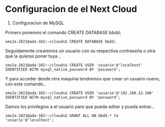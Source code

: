 # Configuracion de el Next Cloud

1. Configuracion de MySQL

Primero ponemos el comando CREATE DATABASE bbdd;

~~~
smx2a-2021@ada-102:~/clouds$ CREATE DATABASE bbdd;
~~~

Seguidamente crearemos un usuario con su respectiva contraseña o otra que la quieras poner tuya...

~~~
smx2a-2021@ada-102:~/clouds$ CREATE USER 'usuario'@'localhost' IDENTIFIED WITH mysql_native_password BY 'password';

~~~

Y para acceder desde otra maquina tendremos que crear un usuario nuevo, con este comando..

~~~
smx2a-2021@ada-102:~/clouds$ CREATE USER 'usuario'@'192.168.22.100' IDENTIFIED WITH mysql_native_password BY 'password';

~~~

Damos los privilegios a el usuario para que pueda editar y pueda entrar...

~~~
smx2a-2021@ada-102:~/clouds$ GRANT ALL ON bbdd.* to 'usuario'@'localhost';
~~~
